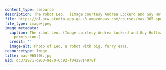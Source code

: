 ```yaml
---
content_type: resource
description: The robot Leo.  (Image courtesy Andrea Lockerd and Guy Hoffman.)
file: https://ol-ocw-studio-app-qa.s3.amazonaws.com/courses/mas-965-special-topics-in-media-technology-cooperative-machines-fall-2003/dc372971d9009e706c92f0429714978f_mas-965f03.jpg
file_type: image/jpeg
image_metadata:
  caption: The robot Leo. (Image courtesy Andrea Lockerd and Guy Hoffman. Used with
    permission.)
  credit: ''
  image-alt: Photo of Leo, a robot with big, furry ears.
resourcetype: Image
title: mas-965f03.jpg
uid: dc372971-d900-9e70-6c92-f0429714978f
---
```

